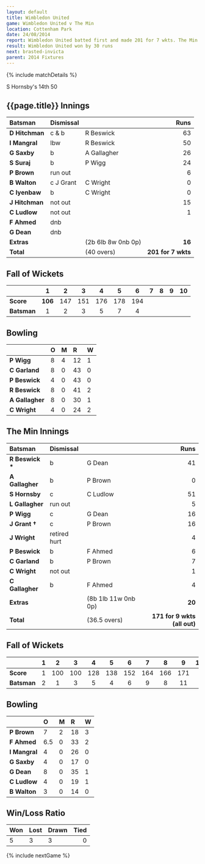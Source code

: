 ```yaml
---
layout: default
title: Wimbledon United
game: Wimbledon United v The Min
location: Cottenham Park
date: 24/08/2014 
report: Wimbledon United batted first and made 201 for 7 wkts. The Min replied with 171 for 9 wkts (all out)
result: Wimbledon United won by 30 runs
next: brasted-invicta
parent: 2014 Fixtures
---
```


{% include matchDetails %}

S Hornsby's 14th 50

## {{page.title}} Innings

| Batsman | Dismissal |  | Runs |
|:---|:---|---|---:|
| **D Hitchman** | c & b | R Beswick | 63 |
| **I Mangral** | lbw | R Beswick | 50 |
| **G Saxby** | b | A Gallagher | 26 |
| **S Suraj** | b | P Wigg | 24 |
| **P Brown** | run out |  | 6 |
| **B Walton** | c J Grant | C Wright | 0 |
| **C Iyenbaw** | b | C Wright | 0 |
| **J Hitchman** | not out |  | 15 |
| **C Ludlow** | not out |  | 1 |
| **F Ahmed** | dnb |  |  |
| **G Dean** | dnb |  |  |
| **Extras** | | (2b 6lb 8w 0nb 0p) | **16** |
| **Total** | | (40 overs) | **201 for 7 wkts** |

## Fall of Wickets

| | 1 | 2 | 3 | 4 | 5 | 6 | 7 | 8 | 9 | 10 |
|---|:---:|:---:|:---:|:---:|:---:|:---:|:---:|:---:|:---:|:---:|
| **Score** | **106** | 147 | 151 | 176 | 178 | 194 |  |  |  |  |
| **Batsman** | 1 | 2 | 3 | 5 | 7 | 4 |  |  |  |  |

## Bowling

| | O | M | R | W |
|---|:---|:---|:---|:---|
| **P Wigg** | 8 | 4 | 12 | 1 |
| **C Garland** | 8 | 0 | 43 | 0 |
| **P Beswick** | 4 | 0 | 43 | 0 |
| **R Beswick** | 8 | 0 | 41 | 2 |
| **A Gallagher** | 8 | 0 | 30 | 1 |
| **C Wright** | 4 | 0 | 24 | 2 |

## The Min Innings

| Batsman | Dismissal |  | Runs |
|:---|:---|---|---:|
| **R Beswick &#42;** | b | G Dean | 41 |
| **A Gallagher** | b | P Brown | 0 |
| **S Hornsby** | c | C Ludlow | 51 |
| **L Gallagher** | run out |  | 5 |
| **P Wigg** | c | G Dean | 16 |
| **J Grant &#8224;** | c | P Brown | 16 |
| **J Wright** | retired hurt |  | 4 |
| **P Beswick** | b | F Ahmed | 6 |
| **C Garland** | b | P Brown | 7 |
| **C Wright** | not out |  | 1 |
| **C Gallagher** | b | F Ahmed | 4 |
| **Extras** | | (8b 1lb 11w 0nb 0p) | **20** |
| **Total** | | (36.5 overs) | **171 for 9 wkts (all out)** |

## Fall of Wickets

| | 1 | 2 | 3 | 4 | 5 | 6 | 7 | 8 | 9 | 10 |
|---|:---:|:---:|:---:|:---:|:---:|:---:|:---:|:---:|:---:|:---:|
| **Score** | 1 | 100 | 100 | 128 | 138 | 152 | 164 | 166 | 171 |  |
| **Batsman** | 2 | 1 | 3 | 5 | 4 | 6 | 9 | 8 | 11 |  |

## Bowling

| | O | M | R | W |
|---|:---|:---|:---|:---|
| **P Brown** | 7 | 2 | 18 | 3 |
| **F Ahmed** | 6.5 | 0 | 33 | 2 |
| **I Mangral** | 4 | 0 | 26 | 0 |
| **G Saxby** | 4 | 0 | 17 | 0 |
| **G Dean** | 8 | 0 | 35 | 1 |
| **C Ludlow** | 4 | 0 | 19 | 1 |
| **B Walton** | 3 | 0 | 14 | 0 |

## Win/Loss Ratio

| Won | Lost | Drawn | Tied |
|:---|:---|:---|---:|
| 5 | 3 | 3 | 0 |

{% include nextGame %}